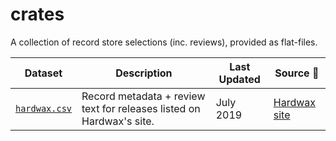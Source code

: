 # crates

<!-- badges: start -->
<!-- badges: end -->

A collection of record store selections (inc. reviews), provided as flat-files.

Dataset | Description| Last Updated | Source :link:
-----|--------|-----|-----
[`hardwax.csv`](https://github.com/ewenme/crates/tree/master/data/hardwax/README.md) | Record metadata + review text for releases listed on Hardwax's site. | July 2019 | [Hardwax site](https://hardwax.com/)

